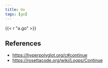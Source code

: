 ```yaml
---
title: Go
tags: [go]
---
```


{{< r "a.go" >}}

## References

- <https://hyperpolyglot.org/c#continue>
- <https://rosettacode.org/wiki/Loops/Continue>
